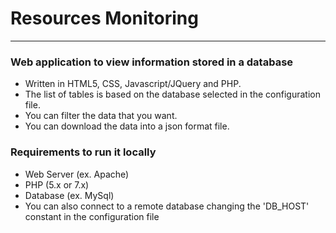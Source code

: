 # Resources Monitoring
---

### Web application to view information stored in a database

- Written in HTML5, CSS, Javascript/JQuery and PHP.
- The list of tables is based on the database selected in the configuration file.
- You can filter the data that you want.
- You can download the data into a json format file.


### Requirements to run it locally
- Web Server (ex. Apache)
- PHP (5.x or 7.x)
- Database (ex. MySql)
- You can also connect to a remote database changing the 'DB_HOST' constant in the configuration file
